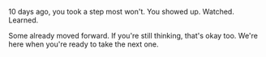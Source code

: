 10 days ago\, you took a step most won\'t\. You showed up\. Watched\. Learned\.

Some already moved forward\. If you\'re still thinking, that\'s okay too\. We\'re here when you're ready to take the next one\.